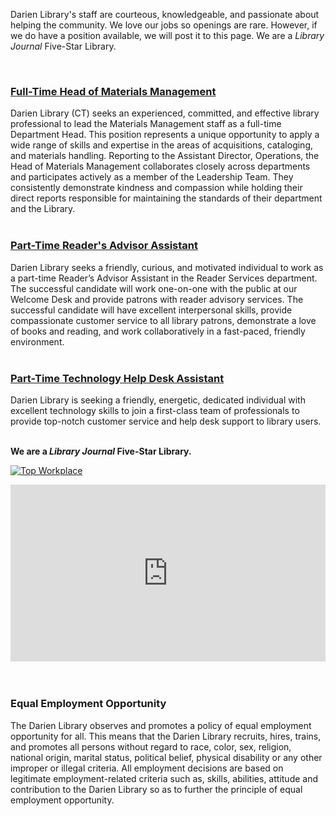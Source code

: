 <div class="row margin-bottom-30">
<div class="col-md-6">

Darien Library's staff are courteous, knowledgeable, and passionate about helping the community. We love our jobs so openings are rare. However, if we do have a position available, we will post it to this page. We are a _Library Journal_ Five-Star Library.

<br />

### [Full-Time Head of Materials Management](https://dar.to/3fD0XMn "Full-Time Head of Materials Management")
Darien Library (CT) seeks an experienced, committed, and effective library professional to lead the Materials Management staff as a full-time Department Head. This position represents a unique opportunity to apply a wide range of skills and expertise in the areas of acquisitions, cataloging, and materials handling. Reporting to the Assistant Director, Operations, the Head of Materials Management collaborates closely across departments and participates actively as a member of the Leadership Team. They consistently demonstrate kindness and compassion while holding their direct reports responsible for maintaining the standards of their department and the Library.
<br />
<br />

### [Part-Time Reader's Advisor Assistant](https://dar.to/34tPIPU "Part-Time Reader's Advisor Assistant")
Darien Library seeks a friendly, curious, and motivated individual to work as a part-time Reader’s Advisor Assistant in the Reader Services department. The successful candidate will work one-on-one with the public at our Welcome Desk and provide patrons with reader advisory services. The successful candidate will have excellent interpersonal skills, provide compassionate customer service to all library patrons, demonstrate a love of books and reading, and work collaboratively in a fast-paced, friendly environment.
<br />
<br />

### [Part-Time Technology Help Desk Assistant](https://dar.to/2YsaZoi "Part-Time Technology Help Desk Assistant")
Darien Library is seeking a friendly, energetic, dedicated individual with excellent technology skills to join a first-class team of professionals to provide top-notch customer service and help desk support to library users.
<br />
<br />

**We are a _Library Journal_ Five-Star Library.**

<div class="row margin-bottom-20">
<div class="col-md-6">

<a href="https://dar.to/2Re2Gd7"><img class="img-responsive" src="/uploads/logos/2018_top_places_to_work_award.jpg" alt="Top Workplace" /></a>
<br />
</div>
</div>

</div>
<div class="col-md-6">

<style>.embed-container { position: relative; padding-bottom: 56.25%; height: 0; overflow: hidden; max-width: 100%; } .embed-container iframe, .embed-container object, .embed-container embed { position: absolute; top: 0; left: 0; width: 100%; height: 100%; }</style><div class='embed-container'><iframe src='https://player.vimeo.com/video/575415021?title=0&byline=0&portrait=0&texttrack=en-US' frameborder='0' webkitAllowFullScreen mozallowfullscreen allowFullScreen></iframe></div>
<br />
<br />

### Equal Employment Opportunity

The Darien Library observes and promotes a policy of equal employment opportunity for all. This means that the Darien Library recruits, hires, trains, and promotes all persons without regard to race, color, sex, religion, national origin, marital status, political belief, physical disability or any other improper or illegal criteria. All employment decisions are based on legitimate employment-related criteria such as, skills, abilities, attitude and contribution to the Darien Library so as to further the principle of equal employment opportunity.
</div>
</div>